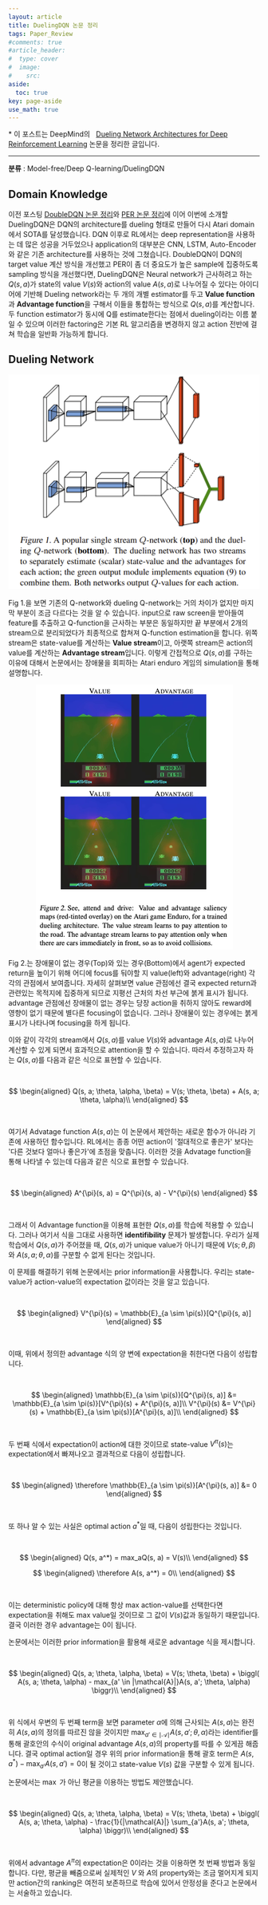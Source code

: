 ```yaml
---
layout: article
title: DuelingDQN 논문 정리
tags: Paper_Review
#comments: true
#article_header:
#  type: cover
#  image:
#    src:
aside:
  toc: true
key: page-aside
use_math: true
---
```


  \* 이 포스트는 DeepMind의
  &nbsp;&nbsp;[Dueling Network Architectures for Deep Reinforcement Learning](https://arxiv.org/pdf/1511.06581.pdf) 논문을 정리한 글입니다.

  ----------------------------------------------------------------------

**분류** : Model-free/Deep Q-learning/DuelingDQN

## Domain Knowledge

  이전 포스팅 [DoubleDQN 논문 정리](https://Lotimuah.github.io/2022/01/05/DoubleDQN-%EB%85%BC%EB%AC%B8-%EC%A0%95%EB%A6%AC.html)와 [PER 논문 정리](https://Lotimuah.github.io/2022/01/06/PER-%EB%85%BC%EB%AC%B8-%EC%A0%95%EB%A6%AC.html)에 이어 이번에 소개할 DuelingDQN은 DQN의 architecture를 dueling 형태로 만들어 다시 Atari domain에서 SOTA를 달성했습니다. DQN 이후로 RL에서는 deep representation을 사용하는 데 많은 성공을 거두었으나 application의 대부분은 CNN, LSTM, Auto-Encoder와 같은 기존 architecture를 사용하는 것에 그쳤습니다. DoubleDQN이 DQN의 target value 계산 방식을 개선했고 PER이 좀 더 중요도가 높은 sample에 집중하도록 sampling 방식을 개선했다면, DuelingDQN은 Neural network가 근사하려고 하는 $Q(s, a)$가 state의 value $V(s)$와 action의 value $A(s, a)$로 나누어질 수 있다는 아이디어에 기반해 Dueling network라는 두 개의 개별 estimator를 두고 **Value function**과 **Advantage function**을 구해서 이들을 통합하는 방식으로 $Q(s, a)$를 계산합니다. 두 function estimator가 동시에 Q를 estimate한다는 점에서 dueling이라는 이름 붙일 수 있으며 이러한 factoring은 기본 RL 알고리즘을 변경하지 않고 action 전반에 걸쳐 학습을 일반화 가능하게 합니다.

## Dueling Network

<p align="center"><img src="https://github.com/Lotimuah/Lotimuah.github.io/blob/master/dueling_architect.png?raw=true"></p>  

  Fig 1.을 보면 기존의 Q-network와 dueling Q-network는 거의 차이가 없지만 마지막 부분이 조금 다르다는 것을 알 수 있습니다. input으로 raw screen을 받아들여 feature를 추출하고 Q-function을 근사하는 부분은 동일하지만 끝 부분에서 2개의 stream으로 분리되었다가 최종적으로 합쳐져 Q-function estimation을 합니다. 위쪽 stream은 state-value를 계산하는 **Value stream**이고, 아랫쪽 stream은 action의 value를 계산하는 **Advantage stream**입니다. 이렇게 간접적으로 $Q(s, a)$를 구하는 이유에 대해서 논문에서는 장애물을 회피하는 Atari enduro 게임의 simulation을 통해 설명합니다.


<p align="center"><img src="https://github.com/Lotimuah/Lotimuah.github.io/blob/master/Dueling_enduro_game.png?raw=true"></p>  

  Fig 2.는 장애물이 없는 경우(Top)와 있는 경우(Bottom)에서 agent가 expected return을 높이기 위해 어디에 focus를 둬야할 지 value(left)와 advantage(right) 각각의 관점에서 보여줍니다. 자세히 살펴보면 value 관점에선 결국 expected return과 관련있는 목적지에 집중하게 되므로 지평선 근처의 차선 부근에 붉게 표시가 됩니다. advantage 관점에선 장애물이 없는 경우는 당장 action을 취하지 않아도 reward에 영향이 없기 때문에 별다른 focusing이 없습니다. 그러나 장애물이 있는 경우에는 붉게 표시가 나타나며 focusing을 하게 됩니다.

  이와 같이 각각의 stream에서 $Q(s, a)$를 value $V(s)$와 advantage $A(s, a)$로 나누어 계산할 수 있게 되면서 효과적으로 attention을 할 수 있습니다. 따라서 추정하고자 하는 $Q(s, a)$를 다음과 같은 식으로 표현할 수 있습니다.

<br/>

$$
\begin{aligned}
Q(s, a; \theta, \alpha, \beta) = V(s; \theta, \beta) + A(s, a; \theta, \alpha)\\
\end{aligned}
$$

<br/>

  여기서 Advatage function $A(s, a)$는 이 논문에서 제안하는 새로운 함수가 아니라 기존에 사용하던 함수입니다. RL에서는 종종 어떤 action이 '절대적으로 좋은가' 보다는 '다른 것보다 얼마나 좋은가'에 초점을 맞춥니다. 이러한 것을 Advatage function을 통해 나타낼 수 있는데 다음과 같은 식으로 표현할 수 있습니다.

<br/>

$$
\begin{aligned}
A^{\pi}(s, a) = Q^{\pi}(s, a) - V^{\pi}(s)
\end{aligned}
$$

<br/>

  그래서 이 Advantage function을 이용해 표현한 $Q(s, a)$를 학습에 적용할 수 있습니다. 그러나 여기서 식을 그대로 사용하면 **identifibility** 문제가 발생합니다. 우리가 실제 학습에서 $Q(s, a)$가 주어졌을 때, $Q(s, a)$가 unique value가 아니기 때문에 $V(s; \theta, \beta)$ 와 $A(s, a; \theta, \alpha)$를 구분할 수 없게 된다는 것입니다.

  이 문제를 해결하기 위해 논문에서는 prior information을 사용합니다. 우리는 state-value가 action-value의 expectation 값이라는 것을 알고 있습니다.

<br/>

$$
\begin{aligned}
V^{\pi}(s) = \mathbb{E}_{a \sim \pi(s)}[Q^{\pi}(s, a)]
\end{aligned}
$$

<br/>

  이때, 위에서 정의한 advantage 식의 양 변에 expectation을 취한다면 다음이 성립합니다.

<br/>

$$
\begin{aligned}
\mathbb{E}_{a \sim \pi(s)}[Q^{\pi}(s, a)] &= \mathbb{E}_{a \sim \pi(s)}[V^{\pi}(s) + A^{\pi}(s, a)]\\
V^{\pi}(s) &= V^{\pi}(s) + \mathbb{E}_{a \sim \pi(s)}[A^{\pi}(s, a)]\\
\end{aligned}
$$

<br/>

  두 번째 식에서 expectation이 action에 대한 것이므로 state-value $V^{\pi}(s)$는 expectation에서 빠져나오고 결과적으로 다음이 성립합니다.

<br/>

$$
\begin{aligned}
\therefore \mathbb{E}_{a \sim \pi(s)}[A^{\pi}(s, a)] &= 0
\end{aligned}
$$

<br/>

또 하나 알 수 있는 사실은 optimal action $a^*$일 때, 다음이 성립한다는 것입니다.

<br/>

$$
\begin{aligned}
Q(s, a^*) = max_aQ(s, a) = V(s)\\
\end{aligned}
$$

$$
\begin{aligned}
\therefore A(s, a^*) = 0\\
\end{aligned}
$$

<br/>

  이는 deterministic policy에 대해 항상 max action-value를 선택한다면 expectation을 취해도 max value일 것이므로 그 값이 $V(s)$값과 동일하기 때문입니다. 결국 이러한 경우 advantage는 0이 됩니다.

  논문에서는 이러한 prior information을 활용해 새로운 advantage 식을 제시합니다.

<br/>

$$
\begin{aligned}
Q(s, a; \theta, \alpha, \beta) = V(s; \theta, \beta) + \biggl( A(s, a; \theta, \alpha) - max_{a' \in |\mathcal{A}|}A(s, a'; \theta, \alpha) \biggr)\\
\end{aligned}
$$

<br/>

  위 식에서 우변의 두 번째 term을 보면 parameter $\alpha$에 의해 근사되는 $A(s, a)$는 완전히 $A(s, a)$의 정의를 따르진 않을 것이지만 $\max_{a' \in \mid \mathcal{A} \mid} A(s, a'; \theta, \alpha)$라는 identifier를 통해 괄호안의 수식이 original advantage $A(s, a)$의 property를 따를 수 있게끔 해줍니다. 결국 optimal action일 경우 위의 prior information을 통해 괄호 term은 $A(s, a^*) - \max_{a'}A(s, a') = 0$이 될 것이고 state-value $V(s)$ 값을 구분할 수 있게 됩니다.  

  논문에서는 $\max$ 가 아닌 평균을 이용하는 방법도 제안했습니다.

<br/>

$$
\begin{aligned}
Q(s, a; \theta, \alpha, \beta) = V(s; \theta, \beta) + \biggl( A(s, a; \theta, \alpha) - \frac{1}{|\mathcal{A}|} \sum_{a'}A(s, a'; \theta, \alpha) \biggr)\\
\end{aligned}
$$

<br/>

  위에서 advantage $A^{\pi}$의 expectation은 0이라는 것을 이용하면 첫 번째 방법과 동일합니다. 다만, 평균을 빼줌으로써 실제적인 $V$ 와 $A$의 property와는 조금 멀어지게 되지만 action간의 ranking은 여전히 보존하므로 학습에 있어서 안정성을 준다고 논문에서는 서술하고 있습니다.

